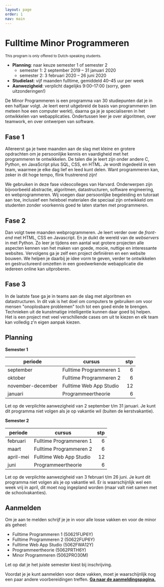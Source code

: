 ```yaml
---
layout: page
order: 1
nav: main
---
```


# Fulltime Minor Programmeren

<small>This program is only offered to Dutch-speaking students.</small>

- **Planning**: naar keuze semester 1 of semester 2
    - semester 1: 2 september 2019 – 31 januari 2020
    - semester 2: 3 februari 2020 – 26 juni 2020
- **Studielast**: vijf maanden fulltime, gemiddeld 40–45 uur per week
- **Aanwezigheid**: verplicht dagelijks 9:00–17:00 (sorry, geen uitzonderingen!)

De Minor Programmeren is een programma van 30 studiepunten dat je in een halfjaar volgt. Je leert eerst uitgebreid de basis van programmeren (en meteen hoe een computer werkt), daarna ga je je specialiseren in het ontwikkelen van webapplicaties. Ondertussen leer je over algoritmen, over teamwork, en over ontwerpen van software.

## Fase 1

Allereerst ga je twee maanden aan de slag met kleine en grotere opdrachten om je persoonlijke kennis en vaardigheid met het programmeren te ontwikkelen. De talen die je leert zijn onder andere C, Python, en JavaScript plus SQL, CSS, en HTML. Je wordt ingedeeld in een team, waarmee je elke dag lief en leed kunt delen. Want programmeren kan, zeker in dit hoge tempo, flink frustrerend zijn!

We gebruiken in deze fase videocolleges van Harvard. Onderwerpen zijn bijvoorbeeld abstractie, algoritmen, datastructuren, software engineering, en webprogrammeren. Wij voegen daar persoonlijke begeleiding en tutoraat aan toe, inclusief een heleboel materialen die speciaal zijn ontwikkeld om studenten zonder voorkennis goed te laten starten met programmeren.

## Fase 2

Dan volgt twee maanden webprogrammeren. Je leert verder over de *front-end* met HTML, CSS en Javascript. En je duikt de wereld van de *webservers* in met Python. Zo leer je tijdens een aantal wat grotere projecten alle aspecten kennen van het maken van goede, mooie, nuttige en interessante websites. Vervolgens ga je zelf een project definiëren en een website bouwen. We helpen je daarbij je idee vorm te geven, verder te ontwikkelen en gestructureerd omzetten in een goedwerkende webapplicatie die iedereen online kan uitproberen.

## Fase 3

In de laatste fase ga je in teams aan de slag met algoritmen en datastructuren. In dit vak is het doel om computers te gebruiken om voor mensen "onoplosbare problemen" toch tot een goed einde te brengen. Technieken uit de kunstmatige intelligentie kunnen daar goed bij helpen. Het is een project met veel verschillende cases om uit te kiezen en elk team kan volledig z'n eigen aanpak kiezen.


## Planning

**Semester 1**

| periode           | cursus                  | stp  |
| ----------------- | ----------------------- | ---: |
| september         | Fulltime Programmeren 1 | 6    |
| oktober           | Fulltime Programmeren 2 | 6    |
| november-december | Fulltime Web App Studio | 12   |
| januari           | Programmeertheorie      | 6    |

Let op de verplichte aanwezigheid van 2 september t/m 31 januari. Je kunt dit programma niet volgen als je op vakantie wil (buiten de kerstvakantie).

**Semester 2**

| periode           | cursus                  | stp  |
| ----------------- | ----------------------- | ---: |
| februari          | Fulltime Programmeren 1 | 6    |
| maart             | Fulltime Programmeren 2 | 6    |
| april-mei         | Fulltime Web App Studio | 12   |
| juni              | Programmeertheorie      | 6    |

Let op de verplichte aanwezigheid van 3 februari t/m 26 juni. Je kunt dit programma niet volgen als je op vakantie wil. Er is waarschijnlijk wel een week vrij in april, dit moet nog ingepland worden (maar valt niet samen met de schoolvakanties).

## Aanmelden

Om je aan te melden schrijf je je in voor alle losse vakken en voor de minor als geheel:

- Fulltime Programmeren 1 (50621FUP6Y)
- Fulltime Programmeren 2 (50622FUP6Y)
- Fulltime Web App Studio (5062FWA12Y)
- Programmeertheorie (5062PRTH6Y)
- Minor Programmeren (5062PRO30M)

Let op dat je het juiste semester kiest bij inschrijving.

Voordat je je kunt aanmelden voor deze vakken, moet je waarschijnlijk nog een paar andere voorbereidingen treffen. **[Ga naar de aanmeldingspagina.](/aanmelden)**
